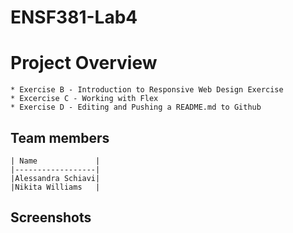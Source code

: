# ENSF381-Lab4

# Project Overview 
    * Exercise B - Introduction to Responsive Web Design Exercise
    * Excercise C - Working with Flex
    * Exercise D - Editing and Pushing a README.md to Github 

## Team members
    | Name             |
    |------------------|
    |Alessandra Schiavi|
    |Nikita Williams   |

## Screenshots